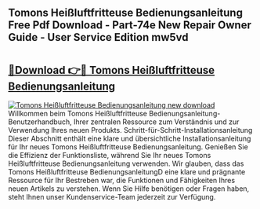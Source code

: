 ## Tomons Heißluftfritteuse Bedienungsanleitung Free Pdf Download - Part-74e New Repair Owner Guide - User Service Edition mw5vd

# <h2><a href="http://df1fbqy.blite.top/?on=Tomons+Hei%c3%9fluftfritteuse+Bedienungsanleitung">🔗Download 👉🔴 Tomons Heißluftfritteuse Bedienungsanleitung</a></h2>

[![Tomons Heißluftfritteuse Bedienungsanleitung new download](https://i.imgur.com/lujVjoI.png)](http://df1fbqy.blite.top/?on=Tomons+Hei%c3%9fluftfritteuse+Bedienungsanleitung)
Willkommen beim Tomons Heißluftfritteuse Bedienungsanleitung-Benutzerhandbuch, Ihrer zentralen Ressource zum Verständnis und zur Verwendung Ihres neuen Produkts. Schritt-für-Schritt-Installationsanleitung Dieser Abschnitt enthält eine klare und übersichtliche Installationsanleitung für Ihr neues Tomons Heißluftfritteuse Bedienungsanleitung. Genießen Sie die Effizienz der Funktionsliste, während Sie Ihr neues Tomons Heißluftfritteuse Bedienungsanleitung verwenden. Wir glauben, dass das Tomons Heißluftfritteuse BedienungsanleitungD eine klare und prägnante Ressource für Ihr Bestreben war, die Funktionen und Fähigkeiten Ihres neuen Artikels zu verstehen. Wenn Sie Hilfe benötigen oder Fragen haben, steht Ihnen unser Kundenservice-Team jederzeit zur Verfügung.
